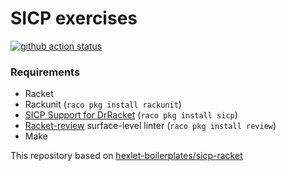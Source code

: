 # SICP exercises

[![github action status](https://github.com/faciledictu/sicp-exercises/workflows/Racket%20CI/badge.svg)](https://github.com/faciledictu/sicp-exercises/actions)

### Requirements

 *  Racket
 *  Rackunit (`raco pkg install rackunit`)
 *  [SICP Support for DrRacket](https://docs.racket-lang.org/sicp-manual/index.html) (`raco pkg install sicp`)
 *  [Racket-review](https://github.com/Bogdanp/racket-review) surface-level linter (`raco pkg install review`)
 *  Make

This repository based on [hexlet-boilerplates/sicp-racket](https://github.com/hexlet-boilerplates/sicp-racket)
